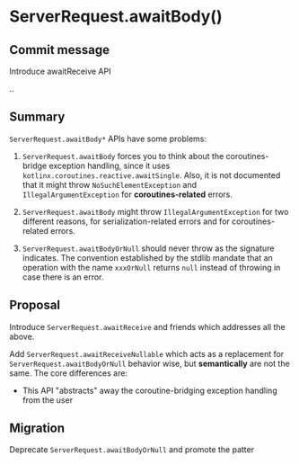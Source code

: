 # ServerRequest.awaitBody()

## Commit message

Introduce awaitReceive API

..

## Summary

`ServerRequest.awaitBody*` APIs have some problems:

1. `ServerRequest.awaitBody` forces you to think about the coroutines-bridge exception handling, since it uses
   `kotlinx.coroutines.reactive.awaitSingle`. Also, it is not documented that it might throw `NoSuchElementException`
   and
   `IllegalArgumentException` for **coroutines-related** errors.

2. `ServerRequest.awaitBody` might throw `IllegalArgumentException` for two different reasons, for serialization-related
   errors and for coroutines-related errors.

3. `ServerRequest.awaitBodyOrNull` should never throw as the signature indicates. The convention established by the
   stdlib mandate that an operation with the name `xxxOrNull` returns `null` instead of throwing in case there is an
   error.

## Proposal

Introduce `ServerRequest.awaitReceive` and friends which addresses all the above.

Add `ServerRequest.awaitReceiveNullable` which acts as a replacement for `ServerRequest.awaitBodyOrNull` behavior wise,
but **semantically** are not the same. The core differences are:

- This API "abstracts" away the coroutine-bridging exception handling from the user

## Migration

Deprecate `ServerRequest.awaitBodyOrNull` and promote the patter